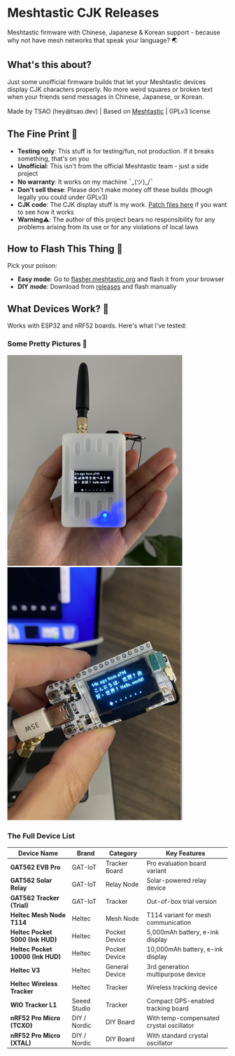 # Meshtastic CJK Releases

Meshtastic firmware with Chinese, Japanese & Korean support - because why not have mesh networks that speak your language? 🌏

## What's this about?

Just some unofficial firmware builds that let your Meshtastic devices display CJK characters properly. No more weird squares or broken text when your friends send messages in Chinese, Japanese, or Korean.

Made by TSAO (hey꩜tsao.dev) | Based on [Meshtastic](https://github.com/meshtastic) | GPLv3 license

## The Fine Print 📝

- **Testing only**: This stuff is for testing/fun, not production. If it breaks something, that's on you
- **Unofficial**: This isn't from the official Meshtastic team - just a side project
- **No warranty**: It works on my machine ¯\_(ツ)_/¯
- **Don't sell these**: Please don't make money off these builds (though legally you could under GPLv3)
- **CJK code**: The CJK display stuff is my work. [Patch files here](https://github.com/whywilson/meshtastic-firmware/commit/fd672aa0e4172a28f2c4f06c9b8d1b4ab86aacb6#diff-efc04cdb1a550eb433fb6d101f1de4c358546a8b02a7e0b5b17256f60d6e0869) if you want to see how it works
- **Warning⚠️**: The author of this project bears no responsibility for any problems arising from its use or for any violations of local laws

## How to Flash This Thing 🔧

Pick your poison:

- **Easy mode**: Go to [flasher.meshtastic.org](https://flasher.meshtastic.org) and flash it from your browser
- **DIY mode**: Download from [releases](https://github.com/csrutil/meshtastic-releases) and flash manually

## What Devices Work? 📱

Works with ESP32 and nRF52 boards. Here's what I've tested:

### Some Pretty Pictures 📸

<img src="assets/gat562_mesh_trial_tracker.jpeg" alt="GAT562 Mesh Trial Tracker" width="400">
<img src="assets/heltec-v3.jpeg" alt="Heltec V3" width="400">

### The Full Device List

| **Device Name**                   | **Brand**    | **Category**   | **Key Features**                         |
| --------------------------------- | ------------ | -------------- | ---------------------------------------- |
| **GAT562 EVB Pro**                | GAT-IoT      | Tracker Board  | Pro evaluation board variant             |
| **GAT562 Solar Relay**            | GAT-IoT      | Relay Node     | Solar-powered relay device               |
| **GAT562 Tracker (Trial)**        | GAT-IoT      | Tracker        | Out-of-box trial version                 |
| **Heltec Mesh Node T114**         | Heltec       | Mesh Node      | T114 variant for mesh communication      |
| **Heltec Pocket 5000 (Ink HUD)**  | Heltec       | Pocket Device  | 5,000mAh battery, e-ink display          |
| **Heltec Pocket 10000 (Ink HUD)** | Heltec       | Pocket Device  | 10,000mAh battery, e-ink display         |
| **Heltec V3**                     | Heltec       | General Device | 3rd generation multipurpose device       |
| **Heltec Wireless Tracker**       | Heltec       | Tracker        | Wireless tracking device                 |
| **WIO Tracker L1**                | Seeed Studio | Tracker        | Compact GPS-enabled tracking board       |
| **nRF52 Pro Micro (TCXO)**        | DIY / Nordic | DIY Board      | With temp-compensated crystal oscillator |
| **nRF52 Pro Micro (XTAL)**        | DIY / Nordic | DIY Board      | With standard crystal oscillator         |
